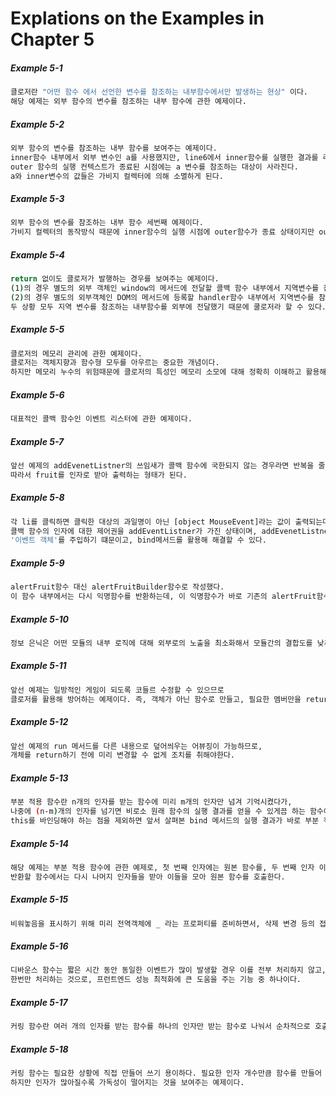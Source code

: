 # Explations on the Examples in Chapter 5


##### Example 5-1
```bash
클로저란 "어떤 함수 에서 선언한 변수를 참조하는 내부함수에서만 발생하는 현상" 이다.
해당 예제는 외부 함수의 변수를 참조하는 내부 함수에 관한 예제이다.

```

##### Example 5-2
```bash
외부 함수의 변수를 참조하는 내부 함수를 보여주는 예제이다.
inner함수 내부에서 외부 변수인 a를 사용했지만, line6에서 inner함수를 실행한 결과를 리턴하고 있기 때문에,
outer 함수의 실행 컨텍스트가 종료된 시점에는 a 변수를 참조하는 대상이 사라진다. 
a와 inner변수의 값들은 가비지 컬렉터에 의해 소멸하게 된다.
```

##### Example 5-3
```bash
외부 함수의 변수를 참조하는 내부 함수 세번째 예제이다.
가비지 컬렉터의 동작방식 때문에 inner함수의 실행 시점에 outer함수가 종료 상태이지만 out함수의 Lexicalenviroment에 접근할 수 있게 된다.
```

##### Example 5-4
```bash
return 없이도 클로저가 발행하는 경우를 보여주는 예제이다.
(1)의 경우 별도의 외부 객체인 window의 메서드에 전달할 콜백 함수 내부에서 지역변수를 참조한다.
(2)의 경우 별도의 외부객체인 DOM의 메서드에 등록할 handler함수 내부에서 지역변수를 참조한다. 
두 상황 모두 지역 변수를 참조하는 내부함수를 외부에 전달했기 때문에 쿨로저라 할 수 있다.
```

##### Example 5-5
```bash
클로저의 메모리 관리에 관한 예제이다.
클로저는 객체지향과 함수형 모두를 아우르는 중요한 개념이다.
하지만 메모리 누수의 위험때문에 클로저의 특성인 메모리 소모에 대해 정확히 이해하고 활용해야한다.
```

##### Example 5-6
```bash
대표적인 콜백 함수인 이벤트 리스터에 관한 예제이다.
```

##### Example 5-7
```bash
앞선 예제의 addEvenetListner의 쓰임새가 콜백 함수에 국한되지 않는 경우라면 반복을 줄이기 위해 외부로 분리하는 것이 나을 수 있다.
따라서 fruit를 인자로 받아 출력하는 형태가 된다. 
```

##### Example 5-8
```bash
각 li를 클릭하면 클릭한 대상의 과일명이 아닌 [object MouseEvent]라는 값이 출력되는데,
콜백 함수의 인자에 대한 제어권을 addEventListner가 가진 상태이며, addEvenetListner는 콜백 함수를 호출할 때 첫 번째 인자에
'이벤트 객체'를 주입하기 떄문이고, bind메서드를 활용해 해결할 수 있다.
```

##### Example 5-9
```bash
alertFruit함수 대신 alertFruitBuilder함수로 작성했다.
이 함수 내부에서는 다시 익명함수를 반환하는데, 이 익명함수가 바로 기존의 alertFruit함수 이다.
```

##### Example 5-10
```bash
정보 은닉은 어떤 모듈의 내부 로직에 대해 외부로의 노출을 최소화해서 모듈간의 결합도를 낮추고 유연성을 높이고자 하는 중요한 개념이다.
```

##### Example 5-11
```bash
앞선 예제는 일방적인 게임이 되도록 코들르 수정할 수 있으므로
클로저를 활용해 방어하는 예제이다. 즉, 객체가 아닌 함수로 만들고, 필요한 멤버만을 return하는 것이다.
```

##### Example 5-12
```bash
앞선 예제의 run 메서드를 다른 내용으로 덮어씌우는 어뷰징이 가능하므로,
개체를 return하기 전에 미리 변경할 수 없게 조치를 취해야한다.
```

##### Example 5-13
```bash
부분 적용 함수란 n개의 인자를 받는 함수에 미리 m개의 인자만 넘겨 기억시켰다가, 
나중에 (n-m)개의 인자를 넘기면 비로소 원래 함수의 실행 결과를 얻을 수 있게끔 하는 함수이다.
this를 바인딩해야 하는 점을 제외하면 앞서 살펴본 bind 메서드의 실행 결과가 바로 부분 적용 함수입니다.
```

##### Example 5-14
```bash
해당 예제는 부분 적용 함수에 관한 예제로, 첫 번째 인자에는 원본 함수를, 두 번째 인자 이후부터는 미리 적용할 인자들을 전달하고,
반환할 함수에서는 다시 나머지 인자들을 받아 이들을 모아 원본 함수를 호출한다.
```

##### Example 5-15
```bash
비워놓음을 표시하기 위해 미리 전역객체에 _ 라는 프로퍼티를 준비하면서, 삭제 변경 등의 접근에 대한 방어 차원에서 여러 가지 프로퍼티 속성을 설정한다.
```

##### Example 5-16
```bash
디바운스 함수는 짧은 시간 동안 동일한 이벤트가 많이 발생할 경우 이를 전부 처리하지 않고, 처음 또는 마지막에 발생한 이벤트에 대해 
한번만 처리하는 것으로, 프런트엔드 성능 최적화에 큰 도움을 주는 기능 중 하나이다.
```

##### Example 5-17
```bash
커링 함수란 여러 개의 인자를 받는 함수를 하나의 인자만 받는 함수로 나눠서 순차적으로 호출될 수 있게 체인 형태로 구성한 것을 말한다.
```

##### Example 5-18
```bash
커링 함수는 필요한 상황에 직접 만들어 쓰기 용이하다. 필요한 인자 개수만큼 함수를 만들어 계속 리턴해주다가 마지막에 조합해서 리턴해주면 된다.
하지만 인자가 많아질수록 가독성이 떨어지는 것을 보여주는 예제이다.
```